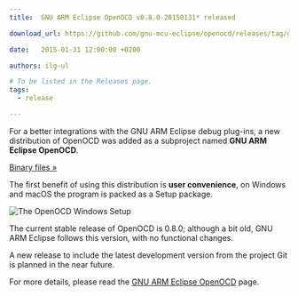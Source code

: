 ```yaml
---
title:  GNU ARM Eclipse OpenOCD v0.8.0-20150131* released

download_url: https://github.com/gnu-mcu-eclipse/openocd/releases/tag/gae-0.8.0-20150131/

date:   2015-01-31 12:00:00 +0200

authors: ilg-ul

# To be listed in the Releases page.
tags:
  - release

---
```


For a better integrations with the GNU ARM Eclipse debug plug-ins, a new distribution of OpenOCD was added as a subproject named **GNU ARM Eclipse OpenOCD**.

<!-- truncate -->

<p><a href={frontMatter.download_url}>Binary files »</a></p>

The first benefit of using this distribution is **user convenience**, on Windows and macOS the program is packed as a Setup package.

![The OpenOCD Windows Setup](/img/openocd-setup-wizard.png)

The current stable release of OpenOCD is 0.8.0; although a bit old, GNU ARM Eclipse follows this version, with no functional changes.

A new release to include the latest development version from the project Git is planned in the near future.

For more details, please read the [GNU ARM Eclipse OpenOCD](/) page.
